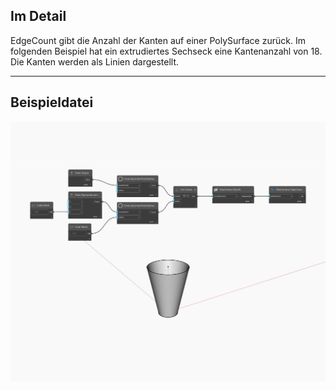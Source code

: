 ## Im Detail
EdgeCount gibt die Anzahl der Kanten auf einer PolySurface zurück. Im folgenden Beispiel hat ein extrudiertes Sechseck eine Kantenanzahl von 18. Die Kanten werden als Linien dargestellt.
___
## Beispieldatei

![EdgeCount](./Autodesk.DesignScript.Geometry.PolySurface.EdgeCount_img.jpg)

